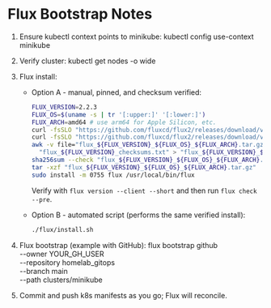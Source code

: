 # Flux Bootstrap Notes

1. Ensure kubectl context points to minikube:
   kubectl config use-context minikube

2. Verify cluster:
   kubectl get nodes -o wide

3. Flux install:
   * Option A - manual, pinned, and checksum verified:

     ```sh
     FLUX_VERSION=2.2.3
     FLUX_OS=$(uname -s | tr '[:upper:]' '[:lower:]')
     FLUX_ARCH=amd64 # use arm64 for Apple Silicon, etc.
     curl -fsSLO "https://github.com/fluxcd/flux2/releases/download/v${FLUX_VERSION}/flux_${FLUX_VERSION}_${FLUX_OS}_${FLUX_ARCH}.tar.gz"
     curl -fsSLO "https://github.com/fluxcd/flux2/releases/download/v${FLUX_VERSION}/flux_${FLUX_VERSION}_checksums.txt"
     awk -v file="flux_${FLUX_VERSION}_${FLUX_OS}_${FLUX_ARCH}.tar.gz" '$2 == file {print; found=1} END {if (!found) exit 1}' \
       "flux_${FLUX_VERSION}_checksums.txt" > "flux_${FLUX_VERSION}_${FLUX_OS}_${FLUX_ARCH}.tar.gz.sha256"
     sha256sum --check "flux_${FLUX_VERSION}_${FLUX_OS}_${FLUX_ARCH}.tar.gz.sha256" # use `shasum -a 256 -c` on macOS
     tar -xzf "flux_${FLUX_VERSION}_${FLUX_OS}_${FLUX_ARCH}.tar.gz"
     sudo install -m 0755 flux /usr/local/bin/flux
     ```

     Verify with `flux version --client --short` and then run `flux check --pre`.

   * Option B - automated script (performs the same verified install):

     ```sh
     ./flux/install.sh
     ```

4. Flux bootstrap (example with GitHub):
   flux bootstrap github \
     --owner YOUR_GH_USER \
     --repository homelab_gitops \
     --branch main \
     --path clusters/minikube

5. Commit and push k8s manifests as you go; Flux will reconcile.
